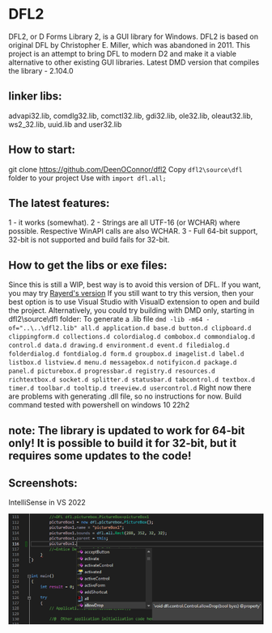 DFL2
====
DFL2, or D Forms Library 2, is a GUI library for Windows.
DFL2 is based on original DFL by Christopher E. Miller, which was abandoned in 2011.
This project is an attempt to bring DFL to modern D2 and make it a viable alternative to other existing GUI libraries.
Latest DMD version that compiles the library - 2.104.0

linker libs:
---
advapi32.lib, comdlg32.lib, comctl32.lib, gdi32.lib, ole32.lib, oleaut32.lib, ws2_32.lib, uuid.lib and user32.lib

How to start:
--
git clone https://github.com/DeenOConnor/dfl2
Copy `dfl2\source\dfl` folder to your project
Use with `import dfl.all;`

The latest features:
---
1 - it works (somewhat).
2 - Strings are all UTF-16 (or WCHAR) where possible. Respective WinAPI calls are also WCHAR.
3 - Full 64-bit support, 32-bit is not supported and build fails for 32-bit.

How to get the libs or exe files:
---
Since this is still a WIP, best way is to avoid this version of DFL. If you want, you may try [Rayerd's version](https://github.com/Rayerd/dfl)
If you still want to try this version, then your best option is to use Visual Studio with VisualD extension to open and build the project.
Alternatively, you could try building with DMD only, starting in dfl2\source\dfl folder:
To generate a .lib file `dmd -lib -m64 -of="..\..\dfl2.lib" all.d application.d base.d button.d clipboard.d clippingform.d collections.d colordialog.d combobox.d commondialog.d control.d data.d drawing.d environment.d event.d filedialog.d folderdialog.d fontdialog.d form.d groupbox.d imagelist.d label.d listbox.d listview.d menu.d messagebox.d notifyicon.d package.d panel.d picturebox.d progressbar.d registry.d resources.d richtextbox.d socket.d splitter.d statusbar.d tabcontrol.d textbox.d timer.d toolbar.d tooltip.d treeview.d usercontrol.d`
Right now there are problems with generating .dll file, so no instructions for now.
Build command tested with powershell on windows 10 22h2

note:  The library is updated to work for 64-bit only! It is possible to build it for 32-bit, but it requires some updates to the code!
---



  Screenshots:
---
   
   IntelliSense in VS 2022

  ![dfl's intellisense in VS 2022](https://raw.githubusercontent.com/DeenOConnor/dfl2/devel/Images/vs2022.png)

